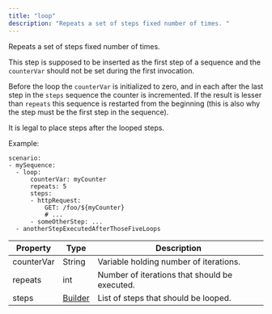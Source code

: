 ```yaml
---
title: "loop"
description: "Repeats a set of steps fixed number of times. "
---
```

Repeats a set of steps fixed number of times. 

 This step is supposed to be inserted as the first step of a sequence and the <code>counterVar</code> should not be set during the first invocation. 

 Before the loop the <code>counterVar</code> is initialized to zero, and in each after the last step in the <code>steps</code> sequence the counter is incremented. If the result is lesser than <code>repeats</code> this sequence is restarted from the beginning (this is also why the step must be the first step in the sequence). 

 It is legal to place steps after the looped steps. 

 Example: <br> 
```
scenario:
- mySequence:
  - loop:
      counterVar: myCounter
      repeats: 5
      steps:
      - httpRequest:
          GET: /foo/${myCounter}
          # ...
      - someOtherStep: ...
  - anotherStepExecutedAfterThoseFiveLoops
```


| Property | Type | Description |
| ------- | ------- | -------- |
| counterVar | String | Variable holding number of iterations. |
| repeats | int | Number of iterations that should be executed. |
| steps | [Builder](index.html#steps) | List of steps that should be looped. |

